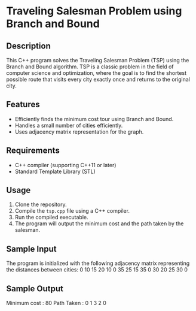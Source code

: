 # Traveling Salesman Problem using Branch and Bound

## Description
This C++ program solves the Traveling Salesman Problem (TSP) using the Branch and Bound algorithm. TSP is a classic problem in the field of computer science and optimization, where the goal is to find the shortest possible route that visits every city exactly once and returns to the original city.

## Features
- Efficiently finds the minimum cost tour using Branch and Bound.
- Handles a small number of cities efficiently.
- Uses adjacency matrix representation for the graph.

## Requirements
- C++ compiler (supporting C++11 or later)
- Standard Template Library (STL)

## Usage
1. Clone the repository.
2. Compile the `tsp.cpp` file using a C++ compiler.
3. Run the compiled executable.
4. The program will output the minimum cost and the path taken by the salesman.

## Sample Input
The program is initialized with the following adjacency matrix representing the distances between cities:
0 10 15 20
10 0 35 25
15 35 0 30
20 25 30 0

## Sample Output
Minimum cost : 80
Path Taken : 0 1 3 2 0
